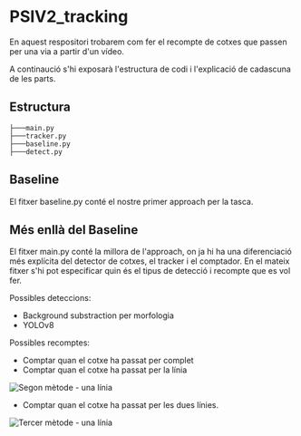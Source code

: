 # PSIV2_tracking
En aquest respositori trobarem com fer el recompte de cotxes que passen per una via a partir d'un vídeo.

A continaució s'hi exposarà l'estructura de codi i l'explicació de cadascuna de les parts.

## Estructura
```
├───main.py
├───tracker.py
├───baseline.py
├───detect.py
```

## Baseline

El fitxer baseline.py conté el nostre primer approach per la tasca.

## Més enllà del Baseline

El fitxer main.py conté la millora de l'approach, on ja hi ha una diferenciació més explícita del detector de cotxes, el tracker i el comptador. En el mateix fitxer s'hi pot especificar quin és el tipus de detecció i recompte que es vol fer.

Possibles deteccions:
- Background substraction per morfologia
- YOLOv8

Possibles recomptes:
- Comptar quan el cotxe ha passat per complet
- Comptar quan el cotxe ha passat per la línia

![Segon mètode - una línia](https://i.imgur.com/nfb5V7Y.png)

- Comptar quan el cotxe ha passat per les dues línies.

![Tercer mètode - una línia](https://i.imgur.com/vggqwnw.png)



